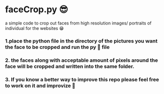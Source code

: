 # faceCrop.py  😎
a simple code to crop out faces from high resolution images/ portraits of individual for the websites 😁

### 1.place the python file in the directory of the pictures you want the face to be cropped and run the py 🐍 file 
### 2. the faces along with acceptable amount of pixels around the face will be cropped and written into the same folder.
### 3. If you know a better way to improve this repo please feel free to work on it and improvize 😬 

